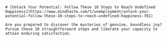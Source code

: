 
    # [Unlock Your Potential: Follow These 10 Steps to Reach Undefined Happiness](https://www.mindhaste.com/t/unemployment/unlock-your-potential-follow-these-10-steps-to-reach-undefined-happiness-701)

    Are you prepared to discover the mysteries of genuine, boundless joy? Pursue these 10 straightforward steps and liberate your capacity to attain enduring satisfaction.
    